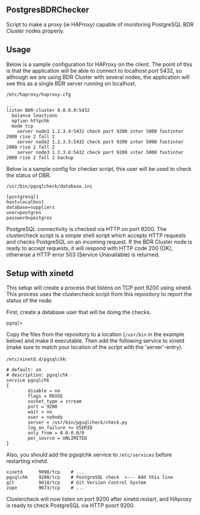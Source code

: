 ## PostgresBDRChecker ##

Script to make a proxy (ie HAProxy) capable of monitoring PostgreSQL BDR Cluster nodes properly.

## Usage ##
Below is a sample configuration for HAProxy on the client. The point of this is that the application will be able to connect to localhost port 5432, so although we are using BDR Cluster with several nodes, the application will see this as a single BDR server running on localhost.

`/etc/haproxy/haproxy.cfg`

    ...
    listen BDR-cluster 0.0.0.0:5432
      balance leastconn
      option httpchk
      mode tcp
        server node1 1.2.3.4:5432 check port 9200 inter 5000 fastinter 2000 rise 2 fall 2
        server node2 1.2.3.5:5432 check port 9200 inter 5000 fastinter 2000 rise 2 fall 2
        server node3 1.2.3.6:5432 check port 9200 inter 5000 fastinter 2000 rise 2 fall 2 backup

Below is a sample config for checker script, this user will be used to check the status of DBR.

`/usr/bin/pgsqlcheck/database.ini`

    [postgresql]
    host=localhost
    database=suppliers
    user=postgres
    password=postgres

PostgreSQL connectivity is checked via HTTP on port 9200. The clustercheck script is a simple shell script which accepts HTTP requests and checks PostgreSQL on an incoming request. If the BDR Cluster node is ready to accept requests, it will respond with HTTP code 200 (OK), otherwise a HTTP error 503 (Service Unavailable) is returned.

## Setup with xinetd ##
This setup will create a process that listens on TCP port 9200 using xinetd. This process uses the clustercheck script from this repository to report the status of the node.

First, create a database user that will be doing the checks.

    pgsql>

Copy the files from the repository to a location (`/usr/bin` in the example below) and make it executable. Then add the following service to xinetd (make sure to match your location of the script with the 'server'-entry).

`/etc/xinetd.d/pgsqlchk`:

    # default: on
    # description: pgsqlchk
    service pgsqlchk
    {
            disable = no
            flags = REUSE
            socket_type = stream
            port = 9200
            wait = no
            user = nobody
            server = /usr/bin/pgsqlcheck/check.py
            log_on_failure += USERID
            only_from = 0.0.0.0/0
            per_source = UNLIMITED
    }

Also, you should add the pgsqlchk service to `/etc/services` before restarting xinetd.

    xinetd      9098/tcp    # ...
    pgsqlchk    9200/tcp    # PostgreSQL check  <--- Add this line
    git         9418/tcp    # Git Version Control System
    zope        9673/tcp    # ...

Clustercheck will now listen on port 9200 after xinetd restart, and HAproxy is ready to check PostgreSQL via HTTP poort 9200.
